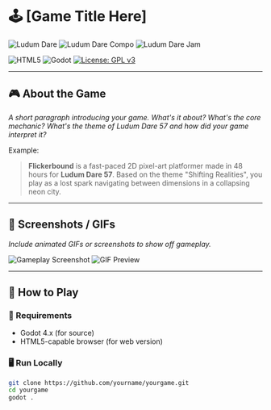 # 🕹️ [Game Title Here]

![Ludum Dare](https://img.shields.io/badge/LudumDare-57-f79122?labelColor=ee5533&link=https%3A%2F%2Fldjam.com%2Fevents%2Fludum-dare%2F57)
![Ludum Dare Compo](https://img.shields.io/badge/LudumDare57-Compo-f79122?labelColor=6f7984&link=https%3A%2F%2Fldjam.com%2Fevents%2Fludum-dare%2F57%2Fgames%2Foverall%2Fcompo)
![Ludum Dare Jam](https://img.shields.io/badge/LudumDare57-Jam-ee5533?labelColor=6f7984&link=https%3A%2F%2Fldjam.com%2Fevents%2Fludum-dare%2F57%2Fgames%2Foverall%2Fjam)

![HTML5](https://img.shields.io/badge/html5-%23E34F26.svg?style=for-the-badge&logo=html5&logoColor=white)
![Godot](https://img.shields.io/badge/godot-4.x-blue.svg?logo=godot-engine&logoColor=white)
[![License: GPL v3](https://img.shields.io/badge/License-GPLv3-blue.svg)](https://www.gnu.org/licenses/gpl-3.0)

---

## 🎮 About the Game

_A short paragraph introducing your game. What's it about? What's the core mechanic? What's the theme of Ludum Dare 57 and how did your game interpret it?_

Example:

> **Flickerbound** is a fast-paced 2D pixel-art platformer made in 48 hours for **Ludum Dare 57**. Based on the theme "Shifting Realities", you play as a lost spark navigating between dimensions in a collapsing neon city.

---

## 📸 Screenshots / GIFs

_Include animated GIFs or screenshots to show off gameplay._

![Gameplay Screenshot](./screenshots/screenshot1.png)
![GIF Preview](./screenshots/preview.gif)

---

## 🚀 How to Play

### 🔧 Requirements
- Godot 4.x (for source)
- HTML5-capable browser (for web version)

### 🖥️ Run Locally
```bash
git clone https://github.com/yourname/yourgame.git
cd yourgame
godot .
